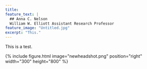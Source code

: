 ```yaml
---
title: 
feature_text: |
  ## Anna C. Nelson
  William W. Elliott Assistant Research Professor
feature_image: "Untitled.jpg"
excerpt: "This."
---
```


This is a test. 

{% include figure.html image="newheadshot.png" position="right" width="300" height="800" %}

